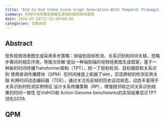 ```yaml
---
title: 'End-to-End Video Scene Graph Generation With Temporal Propagation Transformer'
summary: 利用时间传播变换器生成端到端视频场景图
date: 2024-07-24T15:52:00+08:00
categories: 文献阅读
---
```


## Abstract

现有视频场景图生成采用多步策略：帧级别目标检测、关系识别和时间关联。忽略步骤间的相互作用，导致次优解
提出一种端到端的视频场景图生成框架，基于一种新的时间传播Transformer架构（TPT），统一了目标检测、目标跟踪和关系识别
使用查询传播模块（QPM）在时间维度上拓展了detr，实现跨帧的检测实例关联
利用时间动态编码器（TDE），通过关注先前帧的历史运动状态，动态丰富用于关系识别的检测实例特征
设计关系传播策略（RP），增强相邻帧之间关系识别结果的时间一致性
在VidHOI和 Action Genome benchmarks的实验结果显示TPT领先SOTA

## QPM


